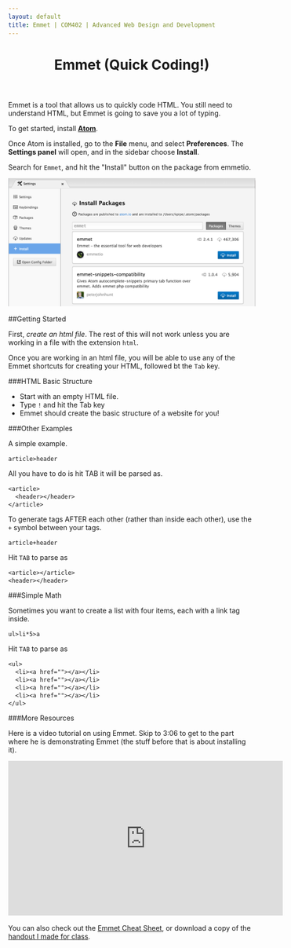 ```yaml
---
layout: default
title: Emmet | COM402 | Advanced Web Design and Development
---
```



<header>
	<h1>Emmet (Quick Coding!)</h1>
</header>
      	
Emmet is a tool that allows us to quickly code HTML.  You still need to understand HTML, but Emmet is going to save you a lot of typing.

To get started, install [**Atom**](https://atom.io/).

Once Atom is installed, go to the **File** menu, and select **Preferences**.  The **Settings panel** will open, and in the sidebar choose **Install**.


Search for `Emmet`, and hit the "Install" button on the package from emmetio.

<img src="/media/resources/emmet-01.png" alt="Install Emmet Package in Atom" />

##Getting Started

First, *create an html file*.  The rest of this will not work unless you are working in a file with the extension `html`.

Once you are working in an html file, you will be able to use any of the Emmet shortcuts for creating your HTML, followed bt the `Tab` key.


###HTML Basic Structure

- Start with an empty HTML file.
- Type `!` and hit the Tab key
- Emmet should create the basic structure of a website for you!

###Other Examples

A simple example.

```
article>header
```

All you have to do is hit TAB it will be parsed as.

```
<article>
  <header></header>
</article>
```

To generate tags AFTER each other (rather than inside each other), use the `+` symbol between your tags.

```
article+header
```

Hit `TAB` to parse as 

```
<article></article>
<header></header>
```

###Simple Math

Sometimes you want to create a list with four items, each with a link tag inside.

```
ul>li*5>a
```

Hit `TAB` to parse as 

```
<ul>
  <li><a href=""></a></li>
  <li><a href=""></a></li>
  <li><a href=""></a></li>
  <li><a href=""></a></li>
</ul>
```

###More Resources

Here is a video tutorial on using Emmet.  Skip to 3:06 to get to the part where he is demonstrating Emmet (the stuff before that is about installing it).

<iframe width="560" height="315" src="https://www.youtube.com/embed/0uIPGgq9R5Y" frameborder="0" allowfullscreen></iframe>

You can also check out the [Emmet Cheat Sheet](http://docs.emmet.io/cheat-sheet/), or download a copy of the [handout I made for class](/media/resources/emmet-cheat-sheet.pdf).
